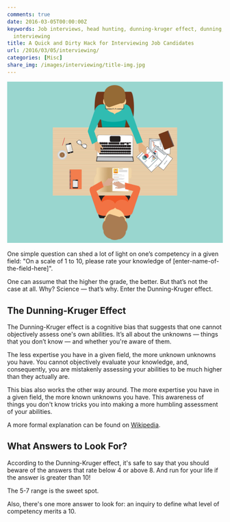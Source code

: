 ```yaml
---
comments: true
date: 2016-03-05T00:00:00Z
keywords: Job interviews, head hunting, dunning-kruger effect, dunning, kruger, psychology,
  interviewing
title: A Quick and Dirty Hack for Interviewing Job Candidates
url: /2016/03/05/interviewing/
categories: [Misc]
share_img: /images/interviewing/title-img.jpg
---
```


<img src="/images/interviewing/title-img.jpg" alt="A Quick and Dirty Hack for Interviewing Job Candidates" />

One simple question can shed a lot of light on one’s competency in a given field: "On a scale of 1 to 10, please rate your knowledge of [enter-name-of-the-field-here]".

One can assume that the higher the grade, the better. But that’s not the case at all. Why? Science — that’s why. Enter the Dunning-Kruger effect.

<!--more-->

## The Dunning-Kruger Effect
The Dunning-Kruger effect is a cognitive bias that suggests that one cannot objectively assess one's own abilities. It’s all about the unknowns — things that you don’t know — and whether you're aware of them.

The less expertise you have in a given field, the more unknown unknowns you have. You cannot objectively evaluate your knowledge, and, consequently, you are mistakenly assessing your abilities to be much higher than they actually are.

This bias also works the other way around. The more expertise you have in a given field, the more known unknowns you have. This awareness of things you don't know tricks you into making a more humbling assessment of your abilities.

A more formal explanation can be found on [Wikipedia](https://en.wikipedia.org/wiki/Dunning%E2%80%93Kruger_effect).

## What Answers to Look For?
According to the Dunning-Kruger effect, it's safe to say that you should beware of the answers that rate below 4 or above 8. And run for your life if the answer is greater than 10!

The 5-7 range is the sweet spot.

Also, there's one more answer to look for: an inquiry to define what level of competency merits a 10.